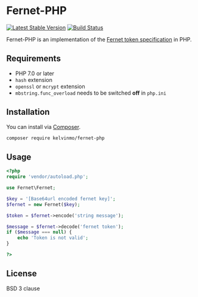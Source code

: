 # Fernet-PHP

[![Latest Stable Version](https://poser.pugx.org/kelvinmo/fernet-php/v/stable)](https://packagist.org/packages/kelvinmo/fernet-php)
[![Build Status](https://travis-ci.org/kelvinmo/fernet-php.svg?branch=master)](https://travis-ci.org/kelvinmo/fernet-php)

Fernet-PHP is an implementation of the [Fernet token specification](https://github.com/fernet/spec/blob/master/Spec.md)
in PHP.

## Requirements

- PHP 7.0 or later
- `hash` extension
- `openssl` or `mcrypt` extension
- `mbstring.func_overload` needs to be switched **off** in `php.ini`

## Installation

You can install via [Composer](http://getcomposer.org/).

```sh
composer require kelvinmo/fernet-php
```

## Usage

```php
<?php
require 'vendor/autoload.php';

use Fernet\Fernet;

$key = '[Base64url encoded fernet key]';
$fernet = new Fernet($key);

$token = $fernet->encode('string message');

$message = $fernet->decode('fernet token');
if ($message === null) {
    echo 'Token is not valid';
}

?>
```

## License

BSD 3 clause

